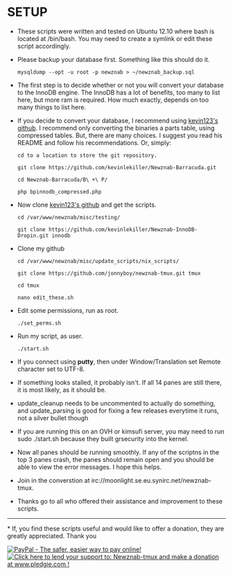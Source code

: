 # SETUP

 * These scripts were written and tested on Ubuntu 12.10 where bash is located at /bin/bash. You may need to create a symlink or edit these script accordingly.

 * Please backup your database first. Something like this should do it.

    `mysqldump --opt -u root -p newznab > ~/newznab_backup.sql`

 * The first step is to decide whether or not you will convert your database to the InnoDB engine. The InnoDB has a lot of benefits, too many to list here, but more ram is required. How much exactly, depends on too many things to list here.

 * If you decide to convert your database, I recommend using [kevin123's github](https://github.com/kevinlekiller/Newznab-Barracuda.git). I recommend only converting the binaries a parts table, using compressed tables. But, there are many choices. I suggest you read his README and follow his recommendations. Or, simply:

    `cd to a location to store the git repository.`

    `git clone https://github.com/kevinlekiller/Newznab-Barracuda.git`

    `cd Newznab-Barracuda/B\ +\ P/`

    `php bpinnodb_compressed.php`


 * Now clone [kevin123's github](https://github.com/kevinlekiller/Newznab-InnoDB-Dropin.git) and get the scripts.

    `cd /var/www/newznab/misc/testing/`
    
    `git clone https://github.com/kevinlekiller/Newznab-InnoDB-Dropin.git innodb`
    

 * Clone my github

    `cd /var/www/newznab/misc/update_scripts/nix_scripts/`

    `git clone https://github.com/jonnyboy/newznab-tmux.git tmux`
    
    `cd tmux`
    
    `nano edit_these.sh`


 * Edit some permissions, run as root.

    `./set_perms.sh`


 * Run my script, as user.

    `./start.sh`
    

 * If you connect using **putty**, then under Window/Translation set Remote character set to UTF-8.

 * If something looks stalled, it probably isn't. If all 14 panes are still there, it is most likely, as it should be.
 
 * update_cleanup needs to be uncommented to actually do something, and update_parsing is good for fixing a few releases everytime it runs, not a silver bullet though

 * If you are running this on an OVH or kimsufi server, you may need to run sudo ./start.sh because they built grsecurity into the kernel.
    
 * Now all panes should be running smoothly. If any of the scriptns in the top 3 panes crash, the panes should remain open and you should be able to view the error messages. I hope this helps.

 * Join in the converstion at irc://moonlight.se.eu.synirc.net/newznab-tmux.

 * Thanks go to all who offered their assistance and improvement to these scripts.

<hr>
 * If, you find these scripts useful and would like to offer a donation, they are greatly appreciated. Thank you

<a href="https://www.paypal.com/cgi-bin/webscr?cmd=_s-xclick&hosted_button_id=N4AJV5FHZDBFE"><img src="https://www.paypal.com/en_US/i/btn/btn_donateCC_LG.gif" alt="PayPal - The safer, easier way to pay online!" /></a><a href='http://www.pledgie.com/campaigns/18980'><img alt='Click here to lend your support to: Newznab-tmux and make a donation at www.pledgie.com !' src='http://www.pledgie.com/campaigns/18980.png?skin_name=chrome' border='0' /></a>
